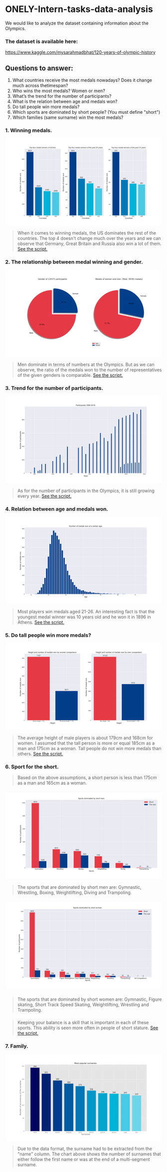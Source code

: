 # ONELY-Intern-tasks-data-analysis
We would like to analyze the dataset containing information about the Olympics.
### The dataset is available here:
https://www.kaggle.com/mysarahmadbhat/120-years-of-olympic-history

## Questions to answer:
1. What countries receive the most medals nowadays? Does it change much across thetimespan?
2. Who wins the most medals? Women or men?
3. What’s the trend for the number of participants?
4. What is the relation between age and medals won?
5. Do tall people win more medals?
6. Which sports are dominated by short people? (You must define "short")
7. Which families (same surname) win the most medals?

### 1. Winning medals.
<!-- Script:  -->
![](graphs/medals.png)
> When it comes to winning medals, the US dominates the rest of the countries. The top 4 doesn't change much over the years and we can observe that Germany, Great Britain and Russia also win a lot of them. [See the script.](https://github.com/Endrju00/ONELY-Intern-tasks-data-analysis/blob/main/medals.py)

### 2. The relationship between medal winning and gender.
![](graphs/gender.png)
> Men dominate in terms of numbers at the Olympics. But as we can observe, the ratio of the medals won to the number of representatives of the given genders is comparable. [See the script.](https://github.com/Endrju00/ONELY-Intern-tasks-data-analysis/blob/main/gender.py)

### 3. Trend for the number of participants.
![](graphs/participants.png)
> As for the number of participants in the Olympics, it is still growing every year. [See the script.](https://github.com/Endrju00/ONELY-Intern-tasks-data-analysis/blob/main/participants.py)

### 4. Relation between age and medals won.
![](graphs/age.png)
> Most players win medals aged 21-26. An interesting fact is that the youngest medal winner was 10 years old and he won it in 1896 in Athens. [See the script.](https://github.com/Endrju00/ONELY-Intern-tasks-data-analysis/blob/main/age.py)

### 5. Do tall people win more medals?
![](graphs/height.png)
> The average height of male players is about 179cm and 168cm for women. I assumed that the tall person is more or equal 185cm as a man and 175cm as a woman. Tall people do not win more medals than others. [See the script.](https://github.com/Endrju00/ONELY-Intern-tasks-data-analysis/blob/main/height.py)

### 6. Sport for the short.
> Based on the above assumptions, a short person is less than 175cm as a man and 165cm as a woman.
###
![](graphs/short_men.png)
> The sports that are dominated by short men are: Gymnastic, Wrestling, Boxing, Weightlifting, Diving and Trampoling. 
###
![](graphs/short_women.png)
###
> The sports that are dominated by short women are: Gymnastic, Figure skating, Short Track Speed Skating, Weightlifting, Wrestling and Trampoling.
###
> Keeping your balance is a skill that is important in each of these sports. This ability is seen more often in people of short stature. [See the script.](https://github.com/Endrju00/ONELY-Intern-tasks-data-analysis/blob/main/short.py)

### 7. Family.
![](graphs/family.png)
> Due to the data format, the surname had to be extracted from the "name" column. The chart above shows the number of surnames that either follow the first name or was at the end of a multi-segment surname.
